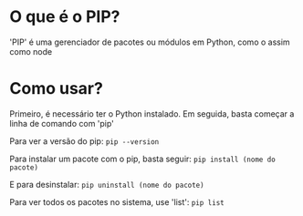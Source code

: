 # O que é o PIP?
'PIP' é uma gerenciador de pacotes ou módulos em Python, como o assim como node

# Como usar?
Primeiro, é necessário ter o Python instalado. Em seguida, basta começar a linha de comando com 'pip'

Para ver a versão do pip:
```pip --version```

Para instalar um pacote com o pip, basta seguir:
```pip install (nome do pacote)```

E para desinstalar:
```pip uninstall (nome do pacote)```

Para ver todos os pacotes no sistema, use 'list':
```pip list```